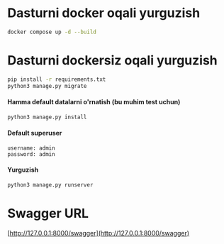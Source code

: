 # Dasturni docker oqali yurguzish

```bash
docker compose up -d --build
```

# Dasturni dockersiz oqali yurguzish
```bash
pip install -r requirements.txt
python3 manage.py migrate
```
#### Hamma default datalarni o'rnatish (bu muhim test uchun)
```bash
python3 manage.py install
```
#### Default superuser
```text
username: admin
password: admin
```
#### Yurguzish
```bash
python3 manage.py runserver
```

# Swagger URL

[http://127.0.0.1:8000/swagger](http://127.0.0.1:8000/swagger)